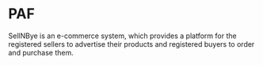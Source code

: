 # PAF
SellNBye is an e-commerce system, which provides a platform for the registered sellers to advertise their products and registered buyers to order and purchase them.
